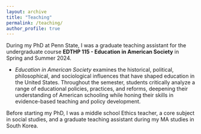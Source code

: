 ```yaml
---
layout: archive
title: "Teaching"
permalink: /teaching/
author_profile: true
---
```


During my PhD at Penn State, I was a graduate teaching assistant for the undergraduate course **EDTHP 115 - Education in American Society** in Spring and Summer 2024. 

* *Education in American Society* examines the historical, political, philosophical, and sociological influences that have shaped education in the United States. Throughout the semester, students critically analyze a range of educational policies, practices, and reforms, deepening their understanding of American schooling while honing their skills in evidence-based teaching and policy development.


Before starting my PhD, I was a middle school Ethics teacher, a core subject in social studies, and a graduate teaching assistant during my MA studies in South Korea.